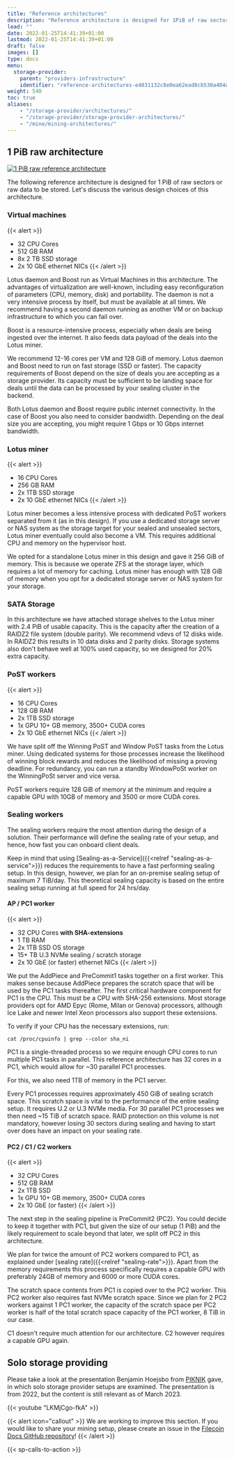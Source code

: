 ```yaml
---
title: "Reference architectures"
description: "Reference architecture is designed for 1PiB of raw sectors or raw data to be stored. Let's discuss the various design choices of this architecture."
lead: ""
date: 2022-01-25T14:41:39+01:00
lastmod: 2022-01-25T14:41:39+01:00
draft: false
images: []
type: docs
menu:
  storage-provider:
    parent: "providers-infrastructure"
    identifier: "reference-architectures-e4031132c8e0ea62ead8cb530a404d5c"
weight: 540
toc: true
aliases:
    - "/storage-provider/architectures/"
    - "/storage-provider/storage-provider-architectures/"
    - "/mine/mining-architectures/"
---
```


## 1 PiB raw architecture

[![1 PiB raw reference architecture](1PIB.png)](1PIB.png)

The following reference architecture is designed for 1 PiB of raw sectors or raw data to be stored. Let's discuss the various design choices of this architecture.

### Virtual machines

{{< alert >}}

- 32 CPU Cores
- 512 GB RAM
- 8x 2 TB SSD storage
- 2x 10 GbE ethernet NICs
{{< /alert >}}

Lotus daemon and Boost run as Virtual Machines in this architecture. The advantages of virtualization are well-known, including easy reconfiguration of parameters (CPU, memory, disk) and portability. The daemon is not a very intensive process by itself, but must be available at all times. We recommend having a second daemon running as another VM or on backup infrastructure to which you can fail over.

Boost is a resource-intensive process, especially when deals are being ingested over the internet. It also feeds data payload of the deals into the Lotus miner.

We recommend 12-16 cores per VM and 128 GiB of memory. Lotus daemon and Boost need to run on fast storage (SSD or faster). The capacity requirements of Boost depend on the size of deals you are accepting as a storage provider. Its capacity must be sufficient to be landing space for deals until the data can be processed by your sealing cluster in the backend.

Both Lotus daemon and Boost require public internet connectivity. In the case of Boost you also need to consider bandwidth. Depending on the deal size you are accepting, you might require 1 Gbps or 10 Gbps internet bandwidth.

### Lotus miner

{{< alert >}}

- 16 CPU Cores
- 256 GB RAM
- 2x 1TB SSD storage
- 2x 10 GbE ethernet NICs
{{< /alert >}}

Lotus miner becomes a less intensive process with dedicated PoST workers separated from it (as in this design). If you use a dedicated storage server or NAS system as the storage target for your sealed and unsealed sectors, Lotus miner eventually could also become a VM. This requires additional CPU and memory on the hypervisor host.

We opted for a standalone Lotus miner in this design and gave it 256 GiB of memory. This is because we operate ZFS at the storage layer, which requires a lot of memory for caching. Lotus miner has enough with 128 GiB of memory when you opt for a dedicated storage server or NAS system for your storage.

### SATA Storage

In this architecture we have attached storage shelves to the Lotus miner with 2.4 PiB of usable capacity. This is the capacity after the creation of a RAIDZ2 file system (double parity). We recommend vdevs of 12 disks wide. In RAIDZ2 this results in 10 data disks and 2 parity disks. Storage systems also don't behave well at 100% used capacity, so we designed for 20% extra capacity.

### PoST workers

{{< alert >}}

- 16 CPU Cores
- 128 GB RAM
- 2x 1TB SSD storage
- 1x GPU 10+ GB memory, 3500+ CUDA cores
- 2x 10 GbE ethernet NICs
{{< /alert >}}

We have split off the Winning PoST and Window PoST tasks from the Lotus miner. Using dedicated systems for those processes increase the likelihood of winning block rewards and reduces the likelihood of missing a proving deadline. For redundancy, you can run a standby WindowPoSt worker on the WinningPoSt server and vice versa.

PoST workers require 128 GiB of memory at the minimum and require a capable GPU with 10GB of memory and 3500 or more CUDA cores.

### Sealing workers

The sealing workers require the most attention during the design of a solution. Their performance will define the sealing rate of your setup, and hence, how fast you can onboard client deals.

Keep in mind that using [Sealing-as-a-Service]({{<relref "sealing-as-a-service">}}) reduces the requirements to have a fast performing sealing setup. In this design, however, we plan for an on-premise sealing setup of maximum 7 TiB/day. This theoretical sealing capacity is based on the entire sealing setup running at full speed for 24 hrs/day.

#### AP / PC1 worker

{{< alert >}}

- 32 CPU Cores **with SHA-extensions**
- 1 TB RAM
- 2x 1TB SSD OS storage
- 15+ TB U.3 NVMe sealing / scratch storage
- 2x 10 GbE (or faster) ethernet NICs
{{< /alert >}}

We put the AddPiece and PreCommit1 tasks together on a first worker. This makes sense because AddPiece prepares the scratch space that will be used by the PC1 tasks thereafter.
The first critical hardware component for PC1 is the CPU. This must be a CPU with SHA-256 extensions. Most storage providers opt for AMD Epyc (Rome, Milan or Genova) processors, although Ice Lake and newer Intel Xeon processors also support these extensions.

To verify if your CPU has the necessary extensions, run:

```shell
cat /proc/cpuinfo | grep --color sha_ni
```

PC1 is a single-threaded process so we require enough CPU cores to run multiple PC1 tasks in parallel. This reference architecture has 32 cores in a PC1, which would allow for ~30 parallel PC1 processes.

For this, we also need 1TB of memory in the PC1 server.

Every PC1 processes requires approximately 450 GiB of sealing scratch space. This scratch space is vital to the performance of the entire sealing setup. It requires U.2 or U.3 NVMe media. For 30 parallel PC1 processes we then need ~15 TiB of scratch space. RAID protection on this volume is not mandatory, however losing 30 sectors during sealing and having to start over does have an impact on your sealing rate.

#### PC2 / C1 / C2 workers

{{< alert >}}

- 32 CPU Cores
- 512 GB RAM
- 2x 1TB SSD
- 1x GPU 10+ GB memory, 3500+ CUDA cores
- 2x 10 GbE (or faster)
{{< /alert >}}

The next step in the sealing pipeline is PreCommit2 (PC2). You could decide to keep it together with PC1, but given the size of our setup (1 PiB) and the likely requirement to scale beyond that later, we split off PC2 in this architecture.

We plan for twice the amount of PC2 workers compared to PC1, as explained under [sealing rate]({{<relref "sealing-rate">}}). Apart from the memory requirements this process specifically requires a capable GPU with preferably 24GB of memory and 6000 or more CUDA cores.

The scratch space contents from PC1 is copied over to the PC2 worker. This PC2 worker also requires fast NVMe scratch space. Since we plan for 2 PC2 workers against 1 PC1 worker, the capacity of the scratch space per PC2 worker is half of the total scratch space capacity of the PC1 worker, 8 TiB in our case.

C1 doesn't require much attention for our architecture. C2 however requires a capable GPU again.

<!--
## Beginner's corner
TODO NOBLOCK ANGELO to write a section on the use of refurbished hardware
-->

## Solo storage providing

Please take a look at the presentation Benjamin Hoejsbo from [PIKNIK](https://www.piknik.com) gave, in which solo storage provider setups are examined. The presentation is from 2022, but the content is still relevant as of March 2023.

{{< youtube "LKMjCgo-fkA" >}}

{{< alert icon="callout" >}}
We are working to improve this section. If you would like to share your mining setup, please create an issue in the [Filecoin Docs GitHub repository](https://github.com/filecoin-project/filecoin-docs/issues)!
{{< /alert >}}

{{< sp-calls-to-action >}}
